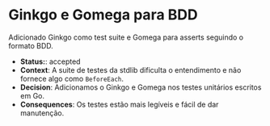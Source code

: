 # Ginkgo e Gomega para BDD

Adicionado Ginkgo como test suite e Gomega para asserts seguindo o formato BDD.

- **Status:**: accepted
- **Context**: A suite de testes da stdlib dificulta o entendimento e não fornece algo como `BeforeEach`.
- **Decision**: Adicionamos o Ginkgo e Gomega nos testes unitários escritos em Go.
- **Consequences**: Os testes estão mais legíveis e fácil de dar manutenção.
